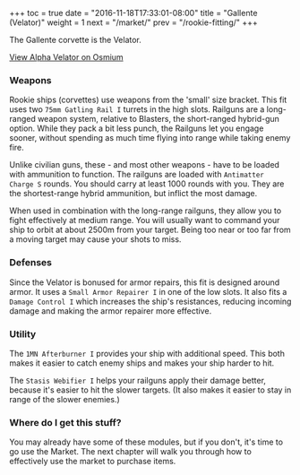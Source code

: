 +++
toc = true
date = "2016-11-18T17:33:01-08:00"
title = "Gallente (Velator)"
weight = 1
next = "/market/"
prev = "/rookie-fitting/"
+++

The Gallente corvette is the Velator.

<object type="image/svg+xml" 
data="https://o.smium.org/api/convert/118273/svg/118273-alpha-velator.svg?privatetoken=614629525367554048">
<a href="https://o.smium.org/loadout/private/118273/614629525367554048">View Alpha Velator on Osmium</a></object>

### Weapons

Rookie ships (corvettes) use weapons from the 'small' size bracket.
This fit uses two `75mm Gatling Rail I` turrets in the high slots.
Railguns are a long-ranged weapon system, relative to Blasters, the short-ranged hybrid-gun option.
While they pack a bit less punch, the Railguns let you engage sooner,
without spending as much time flying into range while taking enemy fire.

Unlike civilian guns, these - and most other weapons - have to be loaded with ammunition to function.
The railguns are loaded with `Antimatter Charge S` rounds.
You should carry at least 1000 rounds with you.
They are the shortest-range hybrid ammunition, but inflict the most damage. 

When used in combination with the long-range railguns, they allow you to fight effectively at medium range.
You will usually want to command your ship to orbit at about 2500m from your target.
Being too near or too far from a moving target may cause your shots to miss.

### Defenses

Since the Velator is bonused for armor repairs, this fit is designed around armor.
It uses a `Small Armor Repairer I` in one of the low slots. It also fits a `Damage Control I`
which increases the ship's resistances, reducing incoming damage and making the armor repairer
more effective.

### Utility

The `1MN Afterburner I` provides your ship with additional speed. This both makes it easier to
catch enemy ships and makes your ship harder to hit.

The `Stasis Webifier I` helps your railguns apply their damage better, because it's easier to hit
the slower targets. (It also makes it easier to stay in range of the slower enemies.)

### Where do I get this stuff?

You may already have some of these modules, but if you don't, it's time to go use the Market.
The next chapter will walk you through how to effectively use the market to purchase items.
